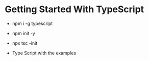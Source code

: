 # Getting Started With TypeScript

- npm i -g typescript
- npm init -y
- npx tsc -init

- Type Script with the examples
